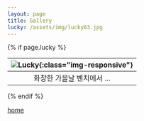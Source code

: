 ```yaml
---
layout: page
title: Gallery
lucky: /assets/img/lucky03.jpg
---
```

{% if page.lucky %}

| ![Lucky]({{site.url}}{{page.lucky}}){:class="img-responsive"} |
|:--:|
| 화창한 가을날 벤치에서 ... |

{% endif %}

[home](/)
